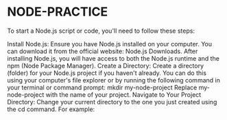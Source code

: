 # NODE-PRACTICE


To start a Node.js script or code, you'll need to follow these steps:

Install Node.js: Ensure you have Node.js installed on your computer. You can download it from the official website: Node.js Downloads. After installing Node.js, you will have access to both the Node.js runtime and the npm (Node Package Manager).
Create a Directory: Create a directory (folder) for your Node.js project if you haven't already. You can do this using your computer's file explorer or by running the following command in your terminal or command prompt:
mkdir my-node-project
Replace my-node-project with the name of your project.
Navigate to Your Project Directory: Change your current directory to the one you just created using the cd command. For example:
